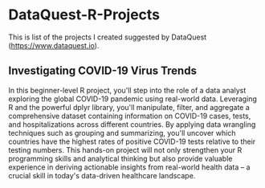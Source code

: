 # DataQuest-R-Projects
This is list of the projects I created suggested by DataQuest (https://www.dataquest.io).

## Investigating COVID-19 Virus Trends
In this beginner-level R project, you'll step into the role of a data analyst exploring the global COVID-19 pandemic using real-world data. Leveraging R and the powerful dplyr library, you'll manipulate, filter, and aggregate a comprehensive dataset containing information on COVID-19 cases, tests, and hospitalizations across different countries. By applying data wrangling techniques such as grouping and summarizing, you'll uncover which countries have the highest rates of positive COVID-19 tests relative to their testing numbers. This hands-on project will not only strengthen your R programming skills and analytical thinking but also provide valuable experience in deriving actionable insights from real-world health data – a crucial skill in today's data-driven healthcare landscape.
